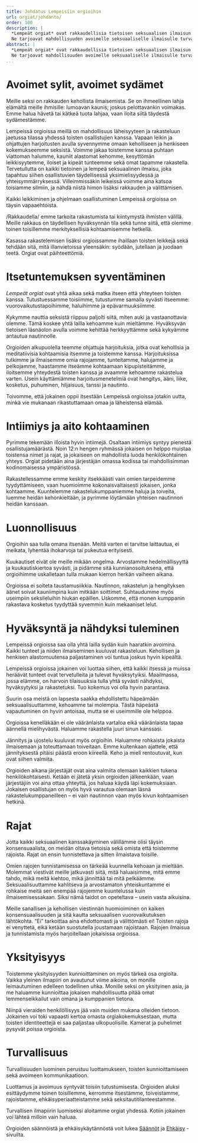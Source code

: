 ```yaml
---
title: Johdatus Lempeisiin orgioihin
url: orgiat/johdanto/
order: 100
description: |
  *Lempeät orgiat* ovat rakkaudellisia tietoisen seksuaalisen ilmaisun illanviettoja.
  Ne tarjoavat mahdollisuuden avoimelle seksuaaliselle ilmaisulle turvallisessa tilassa yhdessä toisten kanssa.
abstract: |
  *Lempeät orgiat* ovat rakkaudellisia tietoisen seksuaalisen ilmaisun illanviettoja.
  Ne tarjoavat mahdollisuuden avoimelle seksuaaliselle ilmaisulle turvallisessa tilassa yhdessä toisten kanssa.
...
```


# Avoimet sylit, avoimet sydämet

Meille seksi on rakkauden kehollista ilmaisemista.
Se on ihmeellinen lahja elämältä meille ihmisille: lumoavan kaunis; joskus pelottavankin voimakas.
Emme halua hävetä tai kätkeä tuota lahjaa, vaan iloita siitä täydestä sydämestämme.

Lempeissä orgioissa meillä on mahdollisuus läheisyyteen ja rakasteluun jaetussa tilassa yhdessä toisten osallistujien kanssa.
Vapaan leikin ja ohjattujen harjoitusten avulla syvennymme omaan keholliseen ja henkiseen kokemukseemme seksistä.
Voimme jakaa toistemme kanssa puhtaan viattoman halumme, kauniit alastomat kehomme, kesyttömän leikkisyytemme, iloiset ja kipeät tunteemme sekä omat tapamme rakastella.
Tervetullutta on kaikki tietoinen ja lempeä seksuaalinen ilmaisu, joka tapahtuu siihen osallistuvien täydellisessä yksimielisyydessä ja yhteisymmärryksessä.
Villeimmissäkin leikeissä voimme aina katsoa toisiamme silmiin, ja nähdä niistä himon lisäksi rakkauden ja välittämisen.

Kaikki leikkiminen ja ohjelmaan osallistuminen Lempeissä orgioissa on täysin vapaaehtoista.

/Rakkaudella/ emme tarkoita rakastumista tai kiintymystä ihmisten välillä.
Meille rakkaus on täydellisen hyväksynnän tila sekä tunne siitä, että olemme toinen toisillemme merkityksellisiä kohtaamisemme hetkellä.

Kasassa rakastelemisen lisäksi orgioissamme ihaillaan toisten leikkejä sekä tehdään sitä, mitä illanvietoissa yleensäkin: syödään, jutellaan ja juodaan teetä.
Orgiat ovat päihteettömiä.

# Itsetuntemuksen syventäminen

*Lempeät orgiat* ovat yhtä aikaa sekä matka itseen että yhteyteen toisten kanssa.
Tutustuessamme toisiimme, tutustumme samalla syvästi itseemme: vuorovaikutustapoihimme, haluihimme ja epävarmuuksiimme.

Kykymme nauttia seksistä riippuu paljolti siitä, miten auki ja vastaanottavia olemme.
Tämä koskee yhtä lailla kehoamme kuin mieltämme.
Hyväksyvän tietoisen läsnäolon avulla voimme kehittää herkkyyttämme sekä kykyämme antautua nautinnolle.

Orgioiden alkupuolella teemme ohjattuja harjoituksia, jotka ovat kehollisia ja meditatiivisia kohtaamisia itsemme ja toistemme kanssa.
Harjoituksissa tutkimme ja ilmaisemme omia rajojamme, tunteitamme, halujamme ja pelkojamme, haastamme itseämme kohtaamaan kipupisteitämme, iloitsemme yhteydestä toisten kanssa ja avaamme kehoamme rakastelua varten.
Usein käyttämiämme harjoitusmenetelmiä ovat hengitys, ääni, liike, kosketus, puhuminen, hiljaisuus, tanssi ja nautinto.

Toivomme, että jokainen oppii itsestään Lempeissä orgioissa jotakin uutta, minkä vie mukanaan rikastuttamaan omaa ja läheistensä elämää.

# Intiimiys ja aito kohtaaminen

Pyrimme tekemään illoista hyvin intiimejä.
Osaltaan intiimiys syntyy pienestä osallistujamäärästä.
Noin 12:n hengen ryhmässä jokaisen on helppo muistaa toistensa nimet ja rajat, ja jokaiseen on mahdollista luoda henkilökohtainen yhteys.
Orgiat pidetään aina järjestäjän omassa kodissa tai mahdollisimman kodinomaisessa ympäristössä.

Rakastellessamme emme keskity itsekkäästi vain omien tarpeidemme tyydyttämiseen, vaan huomioimme kokonaisvaltaisesti jokaisen, jonka kohtaamme.
Kuuntelemme rakastelukumppaniemme haluja ja toiveita, luemme heidän kehonkieltään, ja pyrimme löytämään yhteisen nautinnon heidän kanssaan.

# Luonnollisuus

Orgioihin saa tulla omana itsenään.
Meitä varten ei tarvitse laittautua, ei meikata, lyhentää ihokarvoja tai pukeutua erityisesti.

Kuukautiset eivät ole meille mikään ongelma.
Arvostamme hedelmällisyyttä ja kuukautiskiertoa syvästi, ja pidämme sitä kunnianosoituksena, että orgioihimme uskalletaan tulla mukaan kierron herkän vaiheen aikana.

Orgioissa ei soiteta taustamusiikkia.
Nautinnon, rakastelun ja hengityksen äänet soivat kauniimpina kuin mitkään soittimet.
Suhtaudumme myös useimpiin seksileluihin hiukan epäillen.
Uskomme, että monen kumppanin rakastava kosketus tyydyttää syvemmin kuin mekaaniset lelut.

# Hyväksyntä ja nähdyksi tuleminen

Lempeissä orgioissa saa olla yhtä lailla sydän kuin haaratkin avoimina.
Kaikki tunteet ja niiden ilmaiseminen kuuluvat rakasteluun.
Kehollisen ja henkisen alastomuutensa paljastaminen voi tuntua joskus hyvin kipeältä.

Lempeissä orgioissa jokainen voi luottaa siihen, että kaikki itsessä ja muissa heräävät tunteet ovat tervetulleita ja tulevat hyväksytyiksi.
Maailmassa, jossa elämme, on harvoin tilaisuuksia tulla yhtä syvästi nähdyksi, hyväksytyksi ja rakastetuksi.
Tuo kokemus voi olla hyvin parantava.

Suurin osa meistä on lapsesta saakka ehdollistettu häpeämään seksuaalisuuttamme, kehoamme tai molempia.
Tästä häpeästä vapautuminen on hyvin antoisaa, mutta se ei useimmille ole helppoa.

Orgioissa kenelläkään ei ole vääränlaista vartaloa eikä vääränlaista tapaa äännellä mielihyvästä.
Haluamme rakastella juuri sinun kanssasi.

Jännitys ja ujostelu kuuluvat myös orgioihin.
Haluamme rohkaista jokaista ilmaisemaan ja toteuttamaan toiveitaan.
Emme kuitenkaan ajattele, että jännityksestä pitäisi päästä eroon kiireellä.
Keho ja mieli rentoutuvat, kun ovat siihen valmiita.

Orgioiden aikana järjestäjät ovat aina valmiita olemaan kaikkien tukena henkilökohtaisesti.
Ketään ei jätetä yksin orgioiden jälkeenkään, vaan järjestäjiin voi aina ottaa yhteyttä, jos haluaa käydä läpi kokemuksiaan.
Jokaisen osallistujan on myös hyvä varautua olemaan läsnä rakastelukumppaneilleen – ei vain nautinnon vaan myös kivun kohtaamisen hetkinä.

# Rajat

Jotta kaikki seksuaalinen kanssakäyminen välillämme olisi täysin konsensuaalista, on meidän oltava tietoisia sekä omista että toistemme rajoista.
Rajat on ensin tunnistettava ja sitten ilmaistava toisille.

Omien rajojen tunnistamisessa on tärkeää kuunnella kehoaan ja mieltään.
Molemmat viestivät meille jatkuvasti siitä, mitä haluaisimme, mitä emme tahdo, mikä meitä kiehtoo, mikä jännittää tai mitä pelkäämme.
Seksuaalisuuttamme kahlitseva ja arvostamaton yhteiskuntamme ei rohkaise meitä sen enempää rajojemme kuuntelussa kuin ilmaisemisessakaan.
Siksi nämä taidot on opeteltava – usein vasta aikuisina.

Meille sanallisen ja kehollisen viestinnän huomioiminen on kaiken konsensuaalisuuden ja sitä kautta seksuaalisen vuorovaikutuksen lähtökohta.
“Ei” tarkoittaa aina ehdottomasti ja välittömästi ei!
Toisten rajoja ei venyttetä, eikä ketään suostutella joustamaan rajoistaan.
Rajojen ilmaisua ja tunnistamista myös harjoitellaan jokaisissa orgioissa.

# Yksityisyys

Toistemme yksityisyyden kunnioittaminen on myös tärkeä osa orgioita.
Vaikka yleinen ilmapiiri on avautunut viime aikoina, on monille leimautuminen edelleen todellinen uhka.
Monille seksi on yksityinen asia, ja me haluamme kunnioittaa jokaisen mahdollisuutta pitää omat lemmenseikkailut vain omana ja kumppanien tietona.

Niinpä vieraiden henkilöllisyys jää vain muiden mukana olleiden tietoon.
Jokainen voi toki vapaasti kertoa omasta orgiakokemuksestaan, mutta toisten identiteettejä ei saa paljastaa ulkopuolisille.
Kamerat ja puhelimet pysyvät poissa orgioista.

# Turvallisuus

Turvallisuuden luominen perustuu luottamukseen, toisten kunnioittamiseen sekä avoimeen kommunikaatioon.

Luottamus ja avoimuus syntyvät toisiin tutustumisesta.
Orgioiden aluksi esittäydymme toinen toisillemme, kerromme itsestämme, toiveistamme, rajoistamme, ehkäisyperiaatteistamme sekä seksitautitilanteestamme.

Turvallisen ilmapiirin luomiseksi aloitamme orgiat yhdessä.
Kotiin jokainen voi lähteä milloin vain haluaa.

Orgioiden säännöistä ja ehkäisykäytännöstä voit lukea [Säännöt][rules] ja [Ehkäisy][protection] -sivuilta.

[rules]: ../säännöt/
[protection]: ../ehkäisy/
